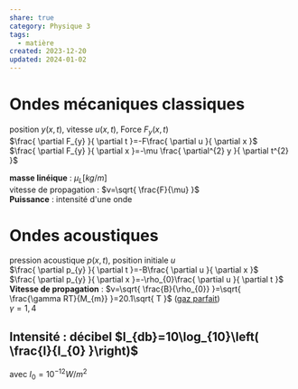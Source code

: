```yaml
---  
share: true  
category: Physique 3  
tags:  
  - matière  
created: 2023-12-20  
updated: 2024-01-02  
---  
```

  
  
# Ondes mécaniques classiques  
position $y(x,t)$, vitesse $u(x,t)$, Force $F_{y}(x,t)$  
$\frac{ \partial F_{y} }{ \partial t }=-F\frac{ \partial u }{ \partial x }$      
$\frac{ \partial F_{y} }{ \partial x }=-\mu \frac{ \partial^{2} y }{ \partial t^{2} }$  
  
**masse linéique** : $\mu_{L}[kg/m]$  
vitesse de propagation : $v=\sqrt{ \frac{F}{\mu} }$  
**Puissance** : intensité d'une onde  
# Ondes acoustiques  
pression acoustique $p(x,t)$, position initiale $u$  
$\frac{ \partial p_{y} }{ \partial t }=-B\frac{ \partial u }{ \partial x }$  
$\frac{ \partial p_{y} }{ \partial x }=-\rho_{0}\frac{ \partial u }{ \partial t }$  
**Vitesse de propagation** : $v=\sqrt{ \frac{B}{\rho_{0}} }=\sqrt{ \frac{\gamma RT}{M_{m}} }=20.1\sqrt{ T }$   ([gaz parfait](gaz%20parfait.md))  
	$\gamma=1,4$  
	  
## Intensité : décibel $I_{db}=10\log_{10}\left( \frac{I}{I_{0} }\right)$  
avec $I_{0}=10^{-12} W/m^{2}$  
